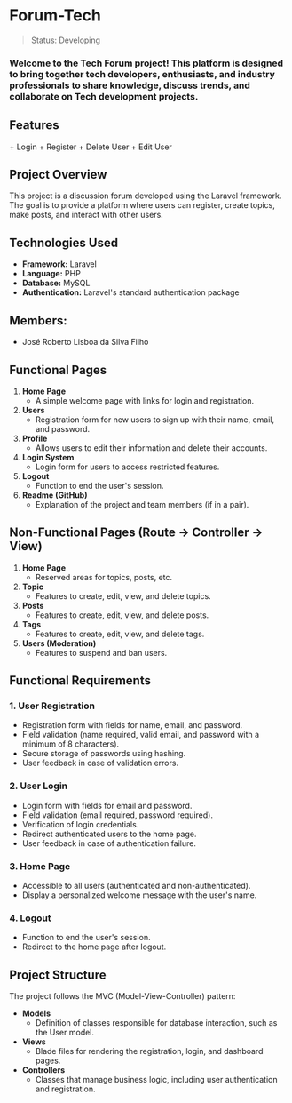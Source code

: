<h1>Forum-Tech</h1>

> Status: Developing

<h3>Welcome to the Tech Forum project! This platform is designed to bring together tech developers, enthusiasts, and industry professionals to share knowledge, discuss trends, and collaborate on Tech development projects.</h3>

<h2>Features</h2>
+ Login
+ Register
+ Delete User
+ Edit User
<h2>Project Overview</h2>
    <p>This project is a discussion forum developed using the Laravel framework. The goal is to provide a platform where users can register, create topics, make posts, and interact with other users.</p>

<h2>Technologies Used</h2>
    <ul>
        <li><strong>Framework:</strong> Laravel</li>
        <li><strong>Language:</strong> PHP</li>
        <li><strong>Database:</strong> MySQL</li>
        <li><strong>Authentication:</strong> Laravel's standard authentication package</li>
    </ul>
<h2>Members:</h2>
<ul>
<li>José Roberto Lisboa da Silva Filho</li>
</ul>

<h2>Functional Pages</h2>
    <ol>
        <li><strong>Home Page</strong>
            <ul>
                <li>A simple welcome page with links for login and registration.</li>
            </ul>
        </li>
        <li><strong>Users</strong>
            <ul>
                <li>Registration form for new users to sign up with their name, email, and password.</li>
            </ul>
        </li>
        <li><strong>Profile</strong>
            <ul>
                <li>Allows users to edit their information and delete their accounts.</li>
            </ul>
        </li>
        <li><strong>Login System</strong>
            <ul>
                <li>Login form for users to access restricted features.</li>
            </ul>
        </li>
        <li><strong>Logout</strong>
            <ul>
                <li>Function to end the user's session.</li>
            </ul>
        </li>
        <li><strong>Readme (GitHub)</strong>
            <ul>
                <li>Explanation of the project and team members (if in a pair).</li>
            </ul>
        </li>
    </ol>

<h2>Non-Functional Pages (Route -> Controller -> View)</h2>
    <ol>
        <li><strong>Home Page</strong>
            <ul>
                <li>Reserved areas for topics, posts, etc.</li>
            </ul>
        </li>
        <li><strong>Topic</strong>
            <ul>
                <li>Features to create, edit, view, and delete topics.</li>
            </ul>
        </li>
        <li><strong>Posts</strong>
            <ul>
                <li>Features to create, edit, view, and delete posts.</li>
            </ul>
        </li>
        <li><strong>Tags</strong>
            <ul>
                <li>Features to create, edit, view, and delete tags.</li>
            </ul>
        </li>
        <li><strong>Users (Moderation)</strong>
            <ul>
                <li>Features to suspend and ban users.</li>
            </ul>
        </li>
    </ol>

<h2>Functional Requirements</h2>
    <h3>1. User Registration</h3>
    <ul>
        <li>Registration form with fields for name, email, and password.</li>
        <li>Field validation (name required, valid email, and password with a minimum of 8 characters).</li>
        <li>Secure storage of passwords using hashing.</li>
        <li>User feedback in case of validation errors.</li>
    </ul>

<h3>2. User Login</h3>
    <ul>
        <li>Login form with fields for email and password.</li>
        <li>Field validation (email required, password required).</li>
        <li>Verification of login credentials.</li>
        <li>Redirect authenticated users to the home page.</li>
        <li>User feedback in case of authentication failure.</li>
    </ul>

<h3>3. Home Page</h3>
    <ul>
        <li>Accessible to all users (authenticated and non-authenticated).</li>
        <li>Display a personalized welcome message with the user's name.</li>
    </ul>

<h3>4. Logout</h3>
    <ul>
        <li>Function to end the user's session.</li>
        <li>Redirect to the home page after logout.</li>
    </ul>

<h2>Project Structure</h2>
    <p>The project follows the MVC (Model-View-Controller) pattern:</p>
    <ul>
        <li><strong>Models</strong>
            <ul>
                <li>Definition of classes responsible for database interaction, such as the User model.</li>
            </ul>
        </li>
        <li><strong>Views</strong>
            <ul>
                <li>Blade files for rendering the registration, login, and dashboard pages.</li>
            </ul>
        </li>
        <li><strong>Controllers</strong>
            <ul>
                <li>Classes that manage business logic, including user authentication and registration.</li>
            </ul>
        </li>
    </ul>
